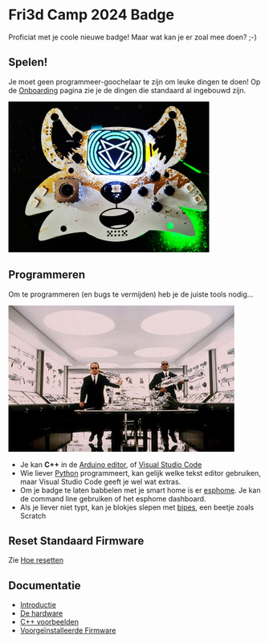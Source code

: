 # Fri3d Camp 2024 Badge

Proficiat met je coole nieuwe badge! Maar wat kan je er zoal mee doen? ;-)

## Spelen!

Je moet geen programmeer-goochelaar te zijn om leuke dingen te doen!
Op de [Onboarding](onboarding) pagina zie je de dingen die standaard al ingebouwd zijn.

![badge image place holder](badge2024.jpg)

## Programmeren

Om te programmeren (en bugs te vermijden) heb je de juiste tools nodig...

![Choose your tools](weapons.jpg)

- Je kan **C++** in de [Arduino editor](arduino), of [Visual Studio Code](platformio)
- Wie liever [Python](micropython) programmeert, kan gelijk welke tekst editor gebruiken, maar Visual Studio Code geeft je wel wat extras.
- Om je badge te laten babbelen met je smart home is er [esphome](esphome). Je kan de command line gebruiken of het esphome dashboard.
- Als je liever niet typt, kan je blokjes slepen met [bipes](bipes), een beetje zoals Scratch

## Reset Standaard Firmware

Zie [Hoe resetten](reset)

## Documentatie

- [Introductie](https://github.com/Fri3dCamp/badge_2024)
- [De hardware](https://github.com/Fri3dCamp/badge_2024_hw)
- [C++ voorbeelden](https://github.com/Fri3dCamp/badge_2024_arduino)
- [Voorgeïnstalleerde Firmware](https://github.com/Fri3dCamp/badge_2024_micropython)